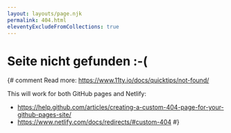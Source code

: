 ```yaml
---
layout: layouts/page.njk
permalink: 404.html
eleventyExcludeFromCollections: true
---
```

# Seite nicht gefunden :-(

{# comment
Read more: https://www.11ty.io/docs/quicktips/not-found/

This will work for both GitHub pages and Netlify:

* https://help.github.com/articles/creating-a-custom-404-page-for-your-github-pages-site/
* https://www.netlify.com/docs/redirects/#custom-404
#}
